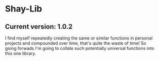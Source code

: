 # Shay-Lib
## Current version: 1.0.2
I find myself repeatedly creating the same or similar functions in personal projects and compounded over time, that's quite the waste of time! So going forwads I'm going to collate such potentially universal functions into this one library.

